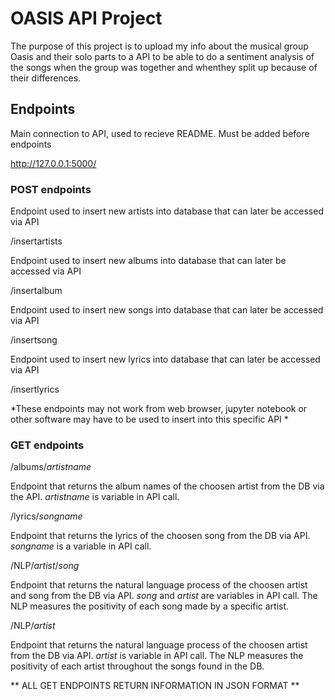 # OASIS API Project

The purpose of this project is to upload my info about the musical group Oasis and their solo parts to a API to be able to do a sentiment analysis of the songs when the group was together and whenthey split up because of their differences.

## Endpoints
Main connection to API, used to recieve README. Must be added before endpoints 

http://127.0.0.1:5000/

### POST endpoints
Endpoint used to insert new artists into database that can later be accessed via API

/insertartists

Endpoint used to insert new albums into database that can later be accessed via API

/insertalbum

Endpoint used to insert new songs into database that can later be accessed via API

/insertsong

Endpoint used to insert new lyrics into database that can later be accessed via API

/insertlyrics

*These endpoints may not work from web browser, jupyter notebook or other software may have to be used to insert into this specific API *

### GET endpoints

/albums/_artistname_

Endpoint that returns the album names of the choosen artist from the DB via the API. _artistname_ is variable in API call.

/lyrics/_songname_

Endpoint that returns the lyrics of the choosen song from the DB via API. _songname_ is a variable in API call.

/NLP/_artist_/_song_

Endpoint that returns the natural language process of the choosen artist and song from the DB via API. _song_ and _artist_ are variables in API call. The NLP measures the positivity of each song made by a specific artist.

/NLP/_artist_

Endpoint that returns the natural language process of the choosen artist from the DB via API. _artist_ is variable in API call. The NLP measures the positivity of each artist throughout the songs found in the DB.





** ALL GET ENDPOINTS RETURN INFORMATION IN JSON FORMAT **







